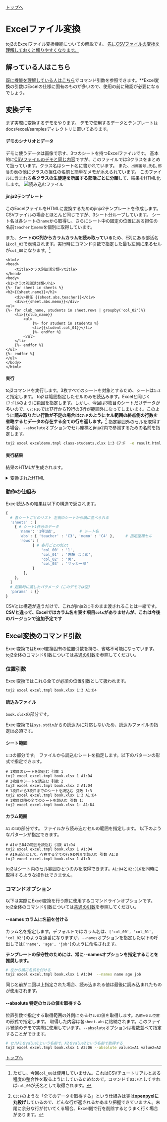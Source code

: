 [トップへ](../README.md)
# Excelファイル変換
toj2のExcelファイル変換機能についての解説です。
[先にCSVファイルの変換を理解しておくと解りやすくなります。](../csv/tutorial.md)

## 解っている人はこちら

[既に機能を理解している人はこちら](#Excel変換のコマンド引数)でコマンド引数を参照できます。**Excel変換の引数はExcelの仕様に固有のものが多いので、使用の前に確認が必要になるでしょう。

## 変換デモ
まず実際に変換するデモをやります。
デモで使用するデータとテンプレートはdocs/excel/samplesディレクトリに置いてあります。

#### デモのシナリオとデータ
デモに使うデータは画像で示す、3つのシートを持つExcelファイルです。
基本的に[CSVファイルのデモと同じ内容](../csv/tutorial.md)ですが、このファイルでは3クラスをまとめて扱っています。クラス名はシート名に書かれています。
また、`出席番号,氏名,部活`の表の他にクラスの担任の名前と簡単なメモが添えられています。
このファイルに含まれる**各クラスの生徒達を所属する部活ごとに分類**して、結果をHTML化します。
![読み込むファイル](./sheets.png "シート画像")

#### jinja2テンプレート
このExcelファイルをHTMLに変換するためのjinja2テンプレートを作成します。
CSVファイルの場合とほとんど同じですが、3シート分ループしています。
シート名は各シートの`name`から取得し、さらにシート中の固定の位置にある担任の名前`teacher`と`memo`を個別に取得しています。

また、**シートのC列からカラムカラムを読み取っている**ため、E列にある部活名は`col_02`で表現されます。実行時にコマンド引数で指定した最も左側に来るセルが`col_00`になります。[^unused-zero]

```jinja2:exceldemo.tmpl
<html>
<head> 
    <title>クラス別部活分類</title>
</head>
<body>
<h1>クラス別部活分類</h1>
{%- for sheet in sheets %}
<h2>{{sheet.name}}</h2>
    <div>担任 {{sheet.abs.teacher}}</div>
    <div>{{sheet.abs.memo}}</div>
<ul>
{%- for club_name, students in sheet.rows | groupby('col_02')%}
    <li>{{club_name}}
        <ul>
            {%- for student in students %}
            <li>{{student.col_01}}</li>
            {%- endfor %}
        </ul>
    </li>
    {%- endfor %}
</ul>
{%- endfor %}
</ul>
</body>
</html>
```

#### 実行
toj2コマンドを実行します。3枚すべてのシートを対象とするため、シートは`1:3`と指定します。
toj2は範囲指定したセルのみを読込みます。Excelと同じく`C7:F16`のように範囲を指定します。しかし、今回は3枚目のシートだけデータが多いので、`C7:F16`では17行から19行の3行が範囲外になってしまいます。このように**読み取りたい行数が不定の場合は`C7:F`のようにセル範囲の終点側の行数を省略するとデータの存在する全ての行を返します。**[^read-all-cells]
指定範囲外のセルを取得する場合、`--absolute`オプションでセル座標とjinja2内で参照するための名前を指定します。

```sh
toj2 excel exceldemo.tmpl class-students.xlsx 1:3 C7:F  -o result.html --absolute teacher=C3 memo=C4
```
#### 実行結果
結果のHTMLが生成されます。

<details>
<summary>変換されたHTML</summary>

```html
<html>
<head> 
    <title>クラス別部活分類</title>
</head>
<body>
<h1>クラス別部活分類</h1>
<h2>1年1組</h2>
    <div>担任 辻 宏則</div>
    <div>男子にサッカー部が多い</div>
<ul>
    <li>なし
        <ul>
            <li>山下 巧</li>
        </ul>
    </li>
    <li>サッカー部
        <ul>
            <li>佐藤 はじめ</li>
            <li>小林 裕太</li>
            <li>宮田 敦</li>
            <li>山口 博之</li>
            <li>山際 祐一</li>
        </ul>
    </li>
    <li>テニス部
        <ul>
            <li>斎藤 かな</li>
        </ul>
    </li>
    <li>バレー部
        <ul>
            <li>久米 ひろ子</li>
        </ul>
    </li>
    <li>陸上部
        <ul>
            <li>清田 浩一</li>
            <li>黒木 宏</li>
        </ul>
    </li>
</ul>
<h2>1年2組</h2>
    <div>担任 大槻 ルリ</div>
    <div>部活所属生徒少なめ</div>
<ul>
    <li>なし
        <ul>
            <li>有賀 直樹</li>
            <li>小田 ひろみ</li>
            <li>田辺 雄二</li>
            <li>長野 成正</li>
            <li>正井 恭太</li>
        </ul>
    </li>
    <li>サッカー部
        <ul>
            <li>春日 将司</li>
        </ul>
    </li>
    <li>テニス部
        <ul>
            <li>井田 祥子</li>
        </ul>
    </li>
    <li>バスケ部
        <ul>
            <li>江川 武彦</li>
        </ul>
    </li>
    <li>バレー部
        <ul>
            <li>木田 夏鈴</li>
        </ul>
    </li>
    <li>柔道部
        <ul>
            <li>金井 浩二</li>
        </ul>
    </li>
</ul>
<h2>1年3組</h2>
    <div>担任 新倉 勇夫</div>
    <div>クラスの生徒数が多め</div>
<ul>
    <li>サッカー部
        <ul>
            <li>大口 一彦</li>
            <li>大山 拓哉</li>
            <li>竹内 秀雄</li>
        </ul>
    </li>
    <li>テニス部
        <ul>
            <li>杉本 洋子</li>
            <li>赤嶺 文子</li>
            <li>村上 康子</li>
        </ul>
    </li>
    <li>バスケ部
        <ul>
            <li>森本 敦志</li>
            <li>大内 泰央</li>
            <li>中村 正博</li>
        </ul>
    </li>
    <li>バレー部
        <ul>
            <li>大石 雅子</li>
        </ul>
    </li>
    <li>柔道部
        <ul>
            <li>西山 隆昭</li>
            <li>西田 貴明</li>
        </ul>
    </li>
    <li>陸上部
        <ul>
            <li>中村 みさき</li>
        </ul>
    </li>
</ul>
</ul>
</body>
</html>
```

</details>

### 動作の仕組み
Excel読込みの結果は以下の構造で返されます。

```python
{
  # 各シートごとのリスト 左側のシートから順に並べられる
  'sheets' : [
    { # シート1件分のデータ
      'name': '1年1組',           # シート名
      'abs': { 'teacher' : 'C3', 'memo' : 'C4' },     # 指定座標セル
      'rows': [
            { # 各行ごとのdict
                'col_00' : '1',
                'col_01' : '佐藤 はじめ',
                'col_02' : '男',
                'col_03' : 'サッカー部'
            }
        ],
    }, 
  ]
  # 起動時に渡したパラメータ（このデモでは空）
  'params' : {}
}
```

CSVとは構造が違うだけで、これがjinja2にそのまま渡されることは一緒です。
**CSVと違って、Excelではカラム名を表す項目`cols`がありませんが、これは今後のバージョンで追加予定です**

## Excel変換のコマンド引数
Excel変換ではExcel変換固有の位置引数を持ち、省略不可能になっています。
toj2全体のコマンド引数については[共通の引数](../README.md#共通コマンド引数)を参照してください。


### 位置引数
Excel変換ではこれら全てが必須の位置引数として扱われます。

```sh
toj2 excel excel.tmpl book.xlsx 1:3 A1:D4
```

#### 読込みファイル
`book.xlsx`の部分です。

Excel変換では`sys.stdin`からの読込みに対応しないため、読込みファイルの指定は必須です。

#### **シート範囲**
`1:3`の部分です。
ファイルから読込むシートを指定します。以下のパターンの形式で指定できます。

```
# 1枚目のシートを読込む 引数 1
toj2 excel excel.tmpl book.xlsx 1 A1:D4
# 2枚目のシートを読込む 引数 2
toj2 excel excel.tmpl book.xlsx 2 A1:D4
# 1枚目から3枚目までのシートを読込む 引数 1:3
toj2 excel excel.tmpl book.xlsx 1:3 A1:D4
# 1枚目以降の全てのシートを読込む 引数 1:
toj2 excel excel.tmpl book.xlsx 1: A1:D4
```

#### カラム範囲
 `A1:D4`の部分です。
 ファイルから読み込むセルの範囲を指定します。
以下のようなパターンが指定できます。

```
# A1からD4の範囲を読込む 引数 A1:D4
toj2 excel excel.tmpl book.xlsx 1 A1:D4
# A1を起点として、存在する全ての行をD列まで読込む 引数 A1:D
toj2 excel excel.tmpl book.xlsx 1 A1:D
```

toj2はシート内のセル範囲ひとつのみを取得できます。`A1:D4`と`H2:J16`を同時に取得するような操作はできません。

### コマンドオプション
以下は実際にExcel変換を行う際に使用するコマンドラインオプションです。
toj2全体のコマンド引数については[共通の引数](../README.md#共通コマンド引数)を参照してください。

#### --names カラムに名前を付ける
カラム名を指定します。デフォルトではカラム名は、`['col_00', 'col_01', 'col_02']`のような連番になりますが、`--names`オプションを指定した以下の呼出しでは`['name', 'age', 'job']`のように命名されます。

**テンプレートの保守性のためには、常に--namesオプションを指定することを推奨します。**

```sh
# 左から順に名前を付ける
toj2 excel excel.tmpl book.xlsx 1 A1:D4  --names name age job
```
同じ名前が二回以上指定された場合、読み込まれる値は最後に読み込まれたものが使用されます。

#### --absolute 特定のセルの値を取得する
位置引数で指定する取得範囲の外側にあるセルの値を取得します。`名前=セル位置`の形式で指定します。
取得した内容は各`sheet.abs`に格納されます。このファイル冒頭のデモで実際に使用しています。`--absolute`オプションは複数並べて指定することができます。
```sh
# セルA1をvalue1という名前で、A2をvalue2という名前で取得する
toj2 excel excel.tmpl book.xlsx 1 A3:D6 --absolute value1=A1 value2=A2
```

[トップへ](../README.md)

[^unused-zero]: ただし、今回`col_00`は使用していません。これはCSVチュートリアルとある程度の整合性を取るようにしているためなので。コマンドで`D3:F`としてすれば`col_00`が氏名として取得されます。
[^read-all-cells]: `C3:F`のような「全てのデータを取得する」という仕組みは実は**openpyxlに丸投げ**しているので、どんな行が返されるかあまり把握できていません。末尾に余分な行が付いてくる場合、Excel側で行を削除するとうまく行く場合があります。
